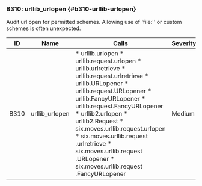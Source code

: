 ### B310: urllib_urlopen {#b310-urllib-urlopen}

Audit url open for permitted schemes. Allowing use of 'file:'' or custom
schemes is often unexpected.

|  ID  |      Name      |                                                                                                                                                                                               Calls                                                                                                                                                                                               | Severity |
|------|----------------|---------------------------------------------------------------------------------------------------------------------------------------------------------------------------------------------------------------------------------------------------------------------------------------------------------------------------------------------------------------------------------------------------|----------|
| B310 | urllib_urlopen | * urllib.urlopen * urllib.request.urlopen * urllib.urlretrieve * urllib.request.urlretrieve * urllib.URLopener * urllib.request.URLopener * urllib.FancyURLopener * urllib.request.FancyURLopener * urllib2.urlopen * urllib2.Request * six.moves.urllib.request.urlopen * six.moves.urllib.request .urlretrieve * six.moves.urllib.request .URLopener * six.moves.urllib.request .FancyURLopener | Medium   |


